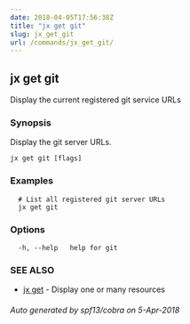 ```yaml
---
date: 2018-04-05T17:56:38Z
title: "jx get git"
slug: jx_get_git
url: /commands/jx_get_git/
---
```

## jx get git

Display the current registered git service URLs

### Synopsis

Display the git server URLs.

```
jx get git [flags]
```

### Examples

```
  # List all registered git server URLs
  jx get git
```

### Options

```
  -h, --help   help for git
```

### SEE ALSO

* [jx get](/commands/jx_get/)	 - Display one or many resources

###### Auto generated by spf13/cobra on 5-Apr-2018
